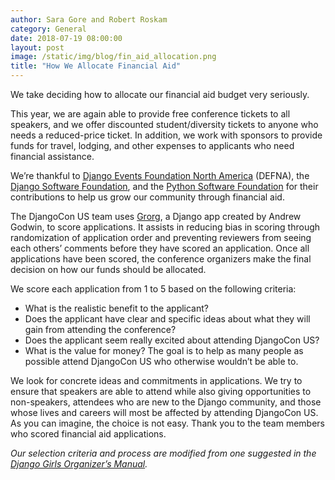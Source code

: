 ```yaml
---
author: Sara Gore and Robert Roskam
category: General
date: 2018-07-19 08:00:00
layout: post
image: /static/img/blog/fin_aid_allocation.png
title: "How We Allocate Financial Aid"
---
```


We take deciding how to allocate our financial aid budget very seriously.

This year, we are again able to provide free conference tickets to all speakers, and we offer discounted student/diversity tickets to anyone who needs a reduced-price ticket. In addition, we work with sponsors to provide funds for travel, lodging, and other expenses to applicants who need financial assistance.

We’re thankful to [Django Events Foundation North America](http://www.defna.org/) (DEFNA), the [Django Software Foundation](https://www.djangoproject.com/foundation/), and the [Python Software Foundation](https://www.python.org/psf/) for their contributions to help us grow our community through financial aid.

The DjangoCon US team uses [Grorg](https://github.com/andrewgodwin/grorg), a Django app created by Andrew Godwin, to score applications. It assists in reducing bias in scoring through randomization of application order and preventing reviewers from seeing each others’ comments before they have scored an application. Once all applications have been scored, the conference organizers make the final decision on how our funds should be allocated.

We score each application from 1 to 5 based on the following criteria:

* What is the realistic benefit to the applicant?
* Does the applicant have clear and specific ideas about what they will gain from attending the conference?
* Does the applicant seem really excited about attending DjangoCon US?
* What is the value for money? The goal is to help as many people as possible attend DjangoCon US who otherwise wouldn’t be able to.

We look for concrete ideas and commitments in applications. We try to ensure that speakers are able to attend while also giving opportunities to non-speakers, attendees who are new to the Django community, and those whose lives and careers will most be affected by attending DjangoCon US. As you can imagine, the choice is not easy. Thank you to the team members who scored financial aid applications.

*Our selection criteria and process are modified from one suggested in the [Django Girls Organizer’s Manual](https://organize.djangogirls.org/application_form/selection.html).*
